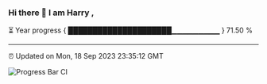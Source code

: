 ### Hi there 👋 I am Harry , 

⏳ Year progress { █████████████████████▁▁▁▁▁▁▁▁▁ } 71.50 %

---

⏰ Updated on Mon, 18 Sep 2023 23:35:12 GMT

![Progress Bar CI](https://github.com/duykhang68/duykhang68/workflows/Progress%20Bar%20CI/badge.svg)
